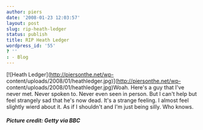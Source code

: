 ```yaml
---
author: piers
date: '2008-01-23 12:03:57'
layout: post
slug: rip-heath-ledger
status: publish
title: RIP Heath Ledger
wordpress_id: '55'
? ''
: - Blog
---
```


[![Heath Ledger](http://piersonthe.net/wp-
content/uploads/2008/01/heathledger.jpg)](http://piersonthe.net/wp-
content/uploads/2008/01/heathledger.jpg)Woah. Here's a guy that I've never
met. Never spoken to. Never even seen in person. But I can't help but feel
strangely sad that he's now dead. It's a strange feeling. I almost feel
slightly wierd about it. As if I shouldn't and I'm just being silly. Who
knows.

  

##### Picture credit: Getty via BBC

